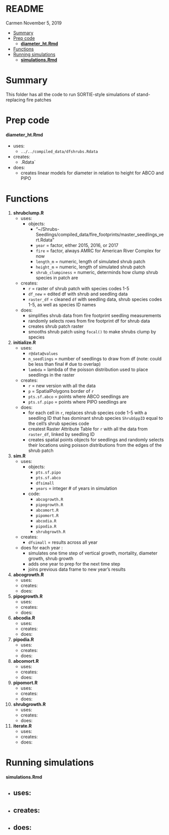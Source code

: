README
================
Carmen
November 5, 2019

  - [Summary](#summary)
  - [Prep code](#prep-code)
      - [**diameter\_ht.Rmd**](#diameter_ht.rmd)
  - [Functions](#functions)
  - [Running simulations](#running-simulations)
      - [**simulations.Rmd**](#simulations.rmd)

# Summary

This folder has all the code to run SORTIE-style simulations of
stand-replacing fire patches

# Prep code

#### **diameter\_ht.Rmd**

  - uses:
      - `../../compiled_data/dfshrubs.Rdata`
  - creates:
      - .Rdata\`
  - does:
      - creates linear models for diameter in relation to height for
        ABCO and PIPO

# Functions

1.  **shrubclump.R**
      - uses:
          - objects:
              - “\~/Shrubs-Seedlings/compiled\_data/fire\_footprints/master\_seedlings\_vert.Rdata”
              - `year` = factor, either 2015, 2016, or 2017
              - `fire` = factor, always AMRC for American River Complex
                for now
              - `length_m` = numeric, length of simulated shrub patch
              - `height_m` = numeric, length of simulated shrub patch
              - `shrub_clumpiness` = numeric, determinds how clump shrub
                species in patch are
      - creates:
          - `r` = raster of shrub patch with species codes 1-5
          - `df_new` = edited df with shrub and seedling data
          - `raster_df` = cleaned `df` with seedling data, shrub species
            codes 1-5, as well as species ID names
      - does:
          - simplifies shrub data from fire footprint seedling
            measurements
          - randomly selects rows from fire footprint df for shrub data
          - creates shrub patch raster
          - smooths shrub patch using `focal()` to make shrubs clump by
            species
2.  **initialize.R**
      - uses:
          - `r@data@values`
          - `n_seedlings` = number of seedlings to draw from df (note:
            could be less than final \# due to overlap)
          - `lambda` = lambda of the poisson distribution used to place
            seedlings in the raster
      - creates:
          - `r` = new version with all the data
          - `p` = SpatialPolygons border of `r`
          - `pts.sf.abco` = points where ABCO seedlings are
          - `pts.sf.pipo` = points where PIPO seedlings are
      - does:
          - for each cell in `r`, replaces shrub species code 1-5 with a
            seedling ID that has dominant shrub species `ShrubSppID`
            equal to the cell’s shrub species code
          - createst Raster Attribute Table for `r` with all the data
            from `raster_df`, linked by seedling ID
          - creates spatial points objects for seedlings and randomly
            selects their locations using poisson distributions from the
            edges of the shrub patch
3.  **sim.R**
      - uses:
          - objects:
              - `pts.sf.pipo`
              - `pts.sf.abco`
              - `dfsimall`
              - `years` = integer \# of years in simulation
          - code:
              - `abcogrowth.R`
              - `pipogrowth.R`
              - `abcomort.R`
              - `pipomort.R`
              - `abcodia.R`
              - `pipodia.R`
              - `shrubgrowth.R`
      - creates:
          - `dfsimall` = results across all year
      - does for each year :
          - simulates one time step of vertical growth, mortality,
            diameter growth, shrub growth
          - adds one year to prep for the next time step
          - joins previous data frame to new year’s results
4.  **abcogrowth.R**
      - uses:
      - creates:
      - does:
5.  **pipogrowth.R**
      - uses:
      - creates:
      - does:
6.  **abcodia.R**
      - uses:
      - creates:
      - does:
7.  **pipodia.R**
      - uses:
      - creates:
      - does:
8.  **abcomort.R**
      - uses:
      - creates:
      - does:
9.  **pipomort.R**
      - uses:
      - creates:
      - does:
10. **shrubgrowth.R**
      - uses:
      - creates:
      - does:
11. **iterate.R**
      - uses:
      - creates:
      - does:

# Running simulations

#### **simulations.Rmd**

  - uses:
      - 
  - creates:
      - 
  - does:
      -
